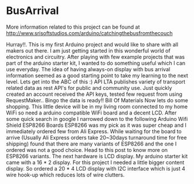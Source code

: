 # BusArrival
More information related to this project can be found at 
http://www.srisoftstudios.com/arduino/catchingthebusfromthecouch

Hurray!!. This is my first Arduino project and would like to share with all makers out there. I am just getting started in this wonderful world of electronics and circuitry. After playing with few example projects  that was part of the arduino starter kit, I wanted to do something useful which I can use everyday. The idea of having always-on display with bus arrival information seemed as a good starting point to take my learning to the next level. Lets get into the ABC of this :)
API
LTA publishes variety of transport related data as rest API's for public and community use. Just quickly created an account received the API keys, tested few request from using RequestMaker.. Bingo the data is ready!!
Bill Of Materials
Now lets do some shopping. This little device will be in my living room connected to my home WiFi so need a arduino compatible WiFi board and a decent LCD.  After some quick search in google I narrowed down to the following
Arduino Wifi Shield
ESP8266 Boards
ESP8266 was my pick as it was super cheap and I immediately ordered few from Ali Express. While waiting for the board to arrive (Usually Ali Express orders take 20~30days turnaround time for free shipping) found that there are many variants of ESP8266 and the one I ordered was not a good choice. Head to this post to know more on ESP8266 variants.
The next hardware is LCD display. My arduino starter kit came with a 16 * 2 display. For this project I needed a little bigger content display. So ordered a 20 * 4 LCD display with I2C interface which is just 4 wire hook-up which reduces lots of wire clutters.

